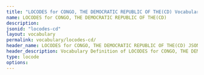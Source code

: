 ```yaml
---
title: "LOCODES for CONGO, THE DEMOCRATIC REPUBLIC OF THE(CD) Vocabulary"
name: LOCODES for CONGO, THE DEMOCRATIC REPUBLIC OF THE(CD) 
description: 
jsonid: "locodes-cd"
layout: vocabulary
permalink: vocabulary/locodes-cd/
header_name: LOCODES for CONGO, THE DEMOCRATIC REPUBLIC OF THE(CD) JSON-LD Vocabulary
header_description: Vocabulary Definition of LOCODES for CONGO, THE DEMOCRATIC REPUBLIC OF THE(CD) semantics in HTML format. JSON-LD format is available at [locodes-cd.jsonld](https://edi3.org/vocabulary/locodes-cd.jsonld)
type: locode
options:
---
```

